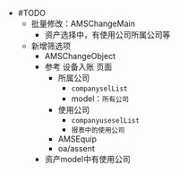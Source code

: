 - #TODO
	- 批量修改：AMSChangeMain
		- 资产选择中，有使用公司所属公司等
	- 新增筛选项
		- AMSChangeObject
		- 参考 设备入账 页面
			- 所属公司
				- `companyselList`
				- model：`所有公司`
			- 使用公司
				- `companyuseselList`
				- `报表中的使用公司`
			- AMSEquip
			- oa/assent
		- 资产model中有使用公司